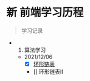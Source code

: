 # 新 前端学习历程

> 学习记录
- 01. 算法学习
    - 2021/12/06 
        - [x]  [环形链表](https://juejin.cn/post/7038508588813254664#heading-0)
        - []  环形链表II